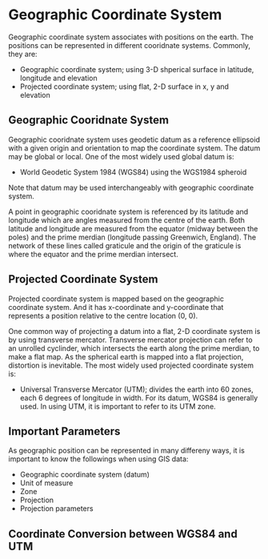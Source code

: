 # Geographic Coordinate System
Geographic coordinate system associates with positions on the earth. The positions can be represented in different cooridnate systems. Commonly, they are:
- Geographic coordinate system; using 3-D shperical surface in latitude, longitude and elevation
- Projected coordinate system; using flat, 2-D surface in x, y and elevation

## Geographic Cooridnate System
Geographic cooridnate system uses geodetic datum as a reference ellipsoid with a given origin and orientation to map the coordinate system. The datum may be global or local. 
One of the most widely used global datum is:
- World Geodetic System 1984 (WGS84) using the WGS1984 spheroid

Note that datum may be used interchangeably with geographic coordinate system. 

A point in geographic cooridnate system is referenced by its latitude and longitude which are angles measured from the centre of the earth. Both latitude and longitude
are measured from the equator (midway between the poles) and the prime merdian (longitude passing Greenwich, England). The network of these lines called graticule and
the origin of the graticule is where the equator and the prime merdian intersect. 

## Projected Coordinate System
Projected coordinate system is mapped based on the geographic coordinate system. And it has x-coordinate and y-coordinate that represents a position relative to the 
centre location (0, 0). 

One common way of projecting a datum into a flat, 2-D coordinate system is by using transverse mercator. Transverse mercator projection can refer to an unrolled cyclinder,
which intersects the earth along the prime merdian, to make a flat map. As the spherical earth is mapped into a flat projection, distortion is inevitable. The most widely
used projected coordinate system is:
- Universal Transverse Mercator (UTM); divides the earth into 60 zones, each 6 degrees of longitude in width. For its datum, WGS84 is generally used. In using UTM, it is 
important to refer to its UTM zone. 

## Important Parameters
As geographic position can be represented in many differeny ways, it is important to know the followings when using GIS data:
- Geographic coordinate system (datum)
- Unit of measure
- Zone 
- Projection
- Projection parameters

## Coordinate Conversion between WGS84 and UTM
